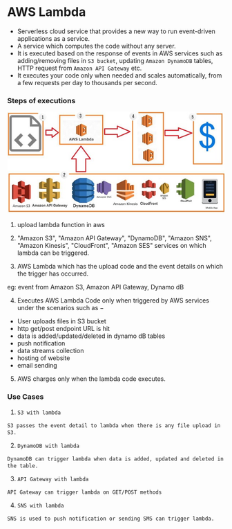 # AWS Lambda

- Serverless cloud service that provides a new way to run event-driven applications as a service.
- A service which computes the code without any server.
- It is executed based on the response of events in AWS services such as adding/removing files in `S3 bucket`, updating `Amazon DynamoDB` tables, HTTP request from `Amazon API Gateway` etc.
- It executes your code only when needed and scales automatically, from a few requests per day to thousands per second.

### Steps of executions

![lambda](./images/aws_lambda_block_diagram.jpg)

1. upload lambda function in aws

2. "Amazon S3", "Amazon API Gateway", "DynamoDB", "Amazon SNS", "Amazon Kinesis", "CloudFront", "Amazon SES" services on which lambda can be triggered.

3. AWS Lambda which has the upload code and the event details on which the trigger has occurred.

eg: event from Amazon S3, Amazon API Gateway, Dynamo dB

4. Executes AWS Lambda Code only when triggered by AWS services under the scenarios such as −

- User uploads files in S3 bucket
- http get/post endpoint URL is hit
- data is added/updated/deleted in dynamo dB tables
- push notification
- data streams collection
- hosting of website
- email sending

5. AWS charges only when the lambda code executes.

### Use Cases

1. `S3 with lambda`

```
S3 passes the event detail to lambda when there is any file upload in S3.
```

2. `DynamoDB with lambda`

```
DynamoDB can trigger lambda when data is added, updated and deleted in the table.
```

3. `API Gateway with lambda`

```
API Gateway can trigger lambda on GET/POST methods
```

4. `SNS with lambda`

```
SNS is used to push notification or sending SMS can trigger lambda.
```
